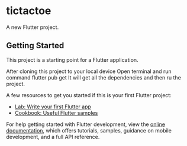# tictactoe

A new Flutter project.

## Getting Started

This project is a starting point for a Flutter application.

After cloning this project to your local device 
Open terminal and run command
flutter pub get
It will get all the dependencies and then ru  the project.

A few resources to get you started if this is your first Flutter project:

- [Lab: Write your first Flutter app](https://docs.flutter.dev/get-started/codelab)
- [Cookbook: Useful Flutter samples](https://docs.flutter.dev/cookbook)

For help getting started with Flutter development, view the
[online documentation](https://docs.flutter.dev/), which offers tutorials,
samples, guidance on mobile development, and a full API reference.
